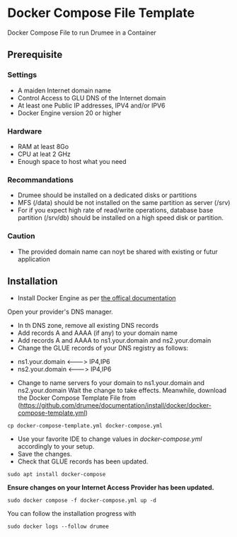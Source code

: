 # Docker Compose File Template
 Docker Compose File to run Drumee in a Container

## Prerequisite
### Settings
- A maiden Internet domain name
- Control Access to GLU DNS of the Internet domain
- At least one Public IP addresses, IPV4 and/or IPV6
- Docker Engine version 20 or higher

### Hardware
- RAM at least 8Go
- CPU at leat 2 GHz
- Enough space to host what you need

### Recommandations
- Drumee should be installed on a dedicated disks or partitions
- MFS (/data) should be not installed on the same partition as server (/srv)
- For if you expect high rate of read/write operations, database base partition (/srv/db) should be installed on a high speed disk or partition.

### Caution
- The provided domain name can noyt be shared with existing or futur application

## Installation 
- Install Docker Engine as per [the offical documentation](https://docs.docker.com/engine/install/debian/)

Open your provider's DNS manager.
- In th DNS zone, remove all existing DNS records
- Add records A and AAAA (if any) to your domain name
- Add records A and AAAA to ns1.your.domain and ns2.your.domain 
- Change the GLUE records of your DNS registry as follows: 
* ns1.your.domain <---> IP4,IP6
* ns2.your.domain <---> IP4,IP6
- Change to name servers fo your domain to ns1.your.domain and ns2.your.domain
Wait the change to take effects. Meanwhile, download the Docker Compose Template File from (https://github.com/drumee/documentation/install/docker/docker-compose-template.yml)

```console
cp docker-compose-template.yml docker-compose.yml
```
- Use your favorite IDE to change values in *docker-compose.yml* accordingly to your setup. 
- Save the changes. 
- Check that GLUE records has been updated.

```console
sudo apt install docker-compose
```

**Ensure changes on your Internet Access Provider has been updated.**

```console
sudo docker compose -f docker-compose.yml up -d
```

You can follow the installation progress with 
```console
sudo docker logs --follow drumee
```